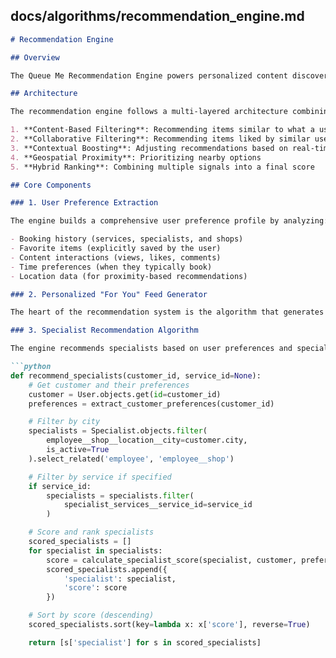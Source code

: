 ## docs/algorithms/recommendation_engine.md

```markdown
# Recommendation Engine

## Overview

The Queue Me Recommendation Engine powers personalized content discovery across the platform. It intelligently suggests shops, specialists, services, and content (reels/stories) to customers based on their preferences, behavior, and contextual factors.

## Architecture

The recommendation engine follows a multi-layered architecture combining several algorithmic approaches:

1. **Content-Based Filtering**: Recommending items similar to what a user has liked in the past
2. **Collaborative Filtering**: Recommending items liked by similar users
3. **Contextual Boosting**: Adjusting recommendations based on real-time context
4. **Geospatial Proximity**: Prioritizing nearby options
5. **Hybrid Ranking**: Combining multiple signals into a final score

## Core Components

### 1. User Preference Extraction

The engine builds a comprehensive user preference profile by analyzing:

- Booking history (services, specialists, and shops)
- Favorite items (explicitly saved by the user)
- Content interactions (views, likes, comments)
- Time preferences (when they typically book)
- Location data (for proximity-based recommendations)

### 2. Personalized "For You" Feed Generator

The heart of the recommendation system is the algorithm that generates personalized content feeds.

### 3. Specialist Recommendation Algorithm

The engine recommends specialists based on user preferences and specialist attributes:

```python
def recommend_specialists(customer_id, service_id=None):
    # Get customer and their preferences
    customer = User.objects.get(id=customer_id)
    preferences = extract_customer_preferences(customer_id)

    # Filter by city
    specialists = Specialist.objects.filter(
        employee__shop__location__city=customer.city,
        is_active=True
    ).select_related('employee', 'employee__shop')

    # Filter by service if specified
    if service_id:
        specialists = specialists.filter(
            specialist_services__service_id=service_id
        )

    # Score and rank specialists
    scored_specialists = []
    for specialist in specialists:
        score = calculate_specialist_score(specialist, customer, preferences)
        scored_specialists.append({
            'specialist': specialist,
            'score': score
        })

    # Sort by score (descending)
    scored_specialists.sort(key=lambda x: x['score'], reverse=True)

    return [s['specialist'] for s in scored_specialists]
